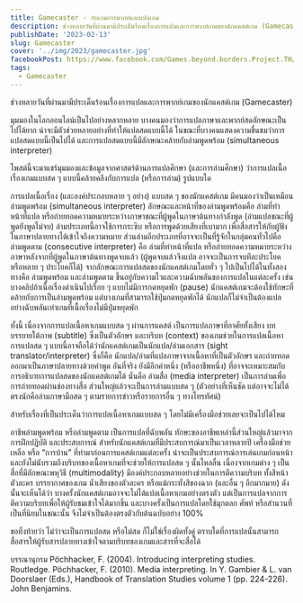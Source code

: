 ```yaml
---
title: Gamecaster - กับเกมการพากย์และแปลเกม
description: ช่วงหลายวันที่ผ่านมามีประเด็นร้อนเรื่องการแปลและการพากย์เกมของนักแคสต์เกม (Gamecaster) 
publishDate: '2023-02-13'
slug: Gamecaster
cover: '../img/2023/gamecaster.jpg'
facebookPost: https://www.facebook.com/Games.beyond.borders.Project.TH/posts/pfbid0nA8f8D1tHF2L4kcgkh8EECVdUSykGnDyVfXi4Wu9WtX4FtSyKR9798kvKHGJwFGCl
tags:
  - Gamecaster
---
```


ช่วงหลายวันที่ผ่านมามีประเด็นร้อนเรื่องการแปลและการพากย์เกมของนักแคสต์เกม (Gamecaster) 

มุมมองในโลกออนไลน์เป็นไปอย่างหลากหลาย บางคนมองว่าการแปลภาษาและพากย์สดลักษณะเป็นไปได้ยาก น่าจะมีตัวช่วยหลายอย่างที่ทำให้แปลสดแบบนี้ได้ ในขณะที่บางคนแสดงความชื่นชมว่าการแปลสดแบบนี้เป็นไปได้ และการแปลสดแบบนี้มีลักษณะคล้ายกับล่ามพูดพร้อม (simultaneous interpreter) 


โพสต์นี้จะมาแชร์มุมมองและข้อมูลจากศาสตร์ด้านการแปลศึกษา (และการล่ามศึกษา) ว่าการแปลเนื้อเรื่องเกมแบบสด ๆ แบบนี้คล้ายคลึงกับการแปล (หรือการล่าม) รูปแบบใด 

การแปลเนื้อเรื่อง (และองค์ประกอบหลาย ๆ อย่าง) แบบสด ๆ ของนักแคสต์เกม มีคนมองว่าเป็นเหมือนล่ามพูดพร้อม (simultaneous interpreter) ลักษณะและหน้าที่ของล่ามพูดพร้อมคือ ล่ามที่ทำหน้าที่แปล หรือถ่ายทอดความหมายระหว่างภาษาขณะที่ผู้พูดในภาษาต้นทางกำลังพูด (ล่ามแปลขณะที่ผู้พูดยังพูดไม่จบ) ล่ามประเภทนี้อาจใช้การกระซิบ หรือการพูดด้วยเสียงที่เบามาก เพื่อสื่อสารให้กับผู้ฟังในภาษาปลายทางได้เข้าใจถึงความหมาย ส่วนล่ามอีกประเภทที่อาจจะเป็นที่รู้จักในกลุ่มคนทั่วไปคือ ล่ามพูดตาม (consecutive interpreter) คือ ล่ามที่ทำหน้าที่แปล หรือถ่ายทอดความหมายระหว่างภาษาหลังจากที่ผู้พูดในภาษาต้นทางพูดจบแล้ว (ผู้พูดจบแล้วจึงแปล อาจจะเป็นการจบทีละประโยค หรือหลาย ๆ ประโยคก็ได้) 
จากลักษณะการแปลสดของนักแคสต์เกมโดยทั่ว ๆ ไปเป็นไปได้ในทั้งสองทางคือ ล่ามพูดพร้อม และล่ามพูดตาม ขึ้นอยู่กับความไวและความฉับพลันของการแปลในแต่ละครั้ง เช่น บางคลิปถ้าเนื้อเรื่องดำเนินไปเรื่อย ๆ แบบไม่มีการกดหยุดพัก (pause) นักแคสต์เกมจะต้องใช้ทักษะที่คล้ายกับการเป็นล่ามพูดพร้อม แต่บางเกมที่สามารถใช้ปุ่มกดหยุดพักได้ นักแปลก็ไม่จำเป็นต้องแปลอย่างฉับพลันเท่าเกมที่เนื้อเรื่องไม่มีปุ่มหยุดพัก


ทั้งนี้ เนื่องจากการแปลเนื้อหาเกมแบบสด ๆ ผ่านการแคสต์ เป็นการแปลภาษาที่อาศัยทั้งเสียง บทบรรยายใต้ภาพ (subtitle) ซึ่งเป็นตัวอักษร และบริบท (context) ของเกมช่วยในการแปลเนื้อหา การแปลสด ๆ แบบนี้อาจถือได้ว่านักแคสต์เกมเป็นนักแปล/ล่ามเอกสาร (sight translator/interpreter) ซึ่งก็คือ นักแปล/ล่ามที่แปลภาษาจากเนื้อหาที่เป็นตัวอักษร และถ่ายทอดออกมาเป็นภาษาปลายทางด้วยคำพูด อันที่จริง ยังมีอีกคำหนึ่ง (หรืออาชีพหนึ่ง) ที่อาจจะเหมาะสมกับการอธิบายการแปลสดของนักแคสต์เกมได้ นั่นคือ ล่ามสื่อ (media interpreter) เป็นการล่ามเพื่อการถ่ายทอดผ่านช่องทางสื่อ ส่วนใหญ่แล้วจะเป็นการล่ามแบบสด ๆ (ตัวอย่างที่เห็นชัด แต่อาจจะไม่ได้ตรงนักคือล่ามภาษามือสด ๆ ตามรายการข่าวหรือรายการอื่น ๆ ทางโทรทัศน์) 


สำหรับเรื่องที่เป็นประเด็นว่าการแปลเนื้อหาเกมแบบสด ๆ โดยไม่มีเครื่องมือช่วยเลยจะเป็นไปได้ไหม 

อาชีพล่ามพูดพร้อม หรือล่ามพูดตาม เป็นการแปลที่ฉับพลัน ทักษะของอาชีพเหล่านี้ส่วนใหญ่แล้วมาจากการฝึกปฏิบัติ และประสบการณ์ สำหรับนักแคสต์เกมที่มีประสบการณ์มาเป็นเวลาหลายปี เครื่องมือช่วยเหลือ หรือ “การบ้าน” ที่ทำมาก่อนการแคสต์เกมแต่ละครั้ง น่าจะเป็นประสบการณ์การเล่นเกมก่อนหน้า และยังไม่นับรวมถึงบริบทของเนื้อหาเกมที่จะช่วยให้การแปลสด ๆ นั้นไหลลื่น เนื่องจากเกมต่าง ๆ เป็นสื่อที่มีลักษณะพหุวิธี (multimodality) มีองค์ประกอบหลายอย่างช่วยในการตีความบริบท ทั้งสีหน้าตัวละคร บรรยากาศของเกม น้ำเสียงของตัวละคร หรือแม้กระทั่งสีของฉาก (และอื่น ๆ อีกมากมาย) ดังนั้นจะเห็นได้ว่า บางครั้งนักแคสต์เกมอาจจะไม่ได้แปลเนื้อหาเกมอย่างตรงตัว แต่เป็นการแปลจากการตีความบริบทเพื่อให้ผู้รับชมเข้าใจได้มากขึ้น และบางครั้งเป็นการแปลโดยใช้มุกตลก ศัพท์ หรือสำนวนที่เป็นที่นิยมในขณะนั้น จึงไม่จำเป็นต้องตรงตัวกับต้นฉบับอย่าง 100% 

ขอทิ้งท้ายว่า ไม่ว่าจะเป็นการแปลสด หรือไม่สด ก็ไม่ใช่เรื่องผิดทั้งคู่ ตราบใดที่การแปลนั้นสามารถสื่อสารให้ผู้รับสารปลายทางเข้าใจตามบริบทของเกมและสารที่จะสื่อได้ 



บรรณานุกรม 
Pöchhacker, F. (2004). Introducing interpreting studies. Routledge.
Pöchhacker, F. (2010). Media interpreting. In Y. Gambier & L. van Doorslaer (Eds.), Handbook of Translation Studies volume 1 (pp. 224-226). John Benjamins.
